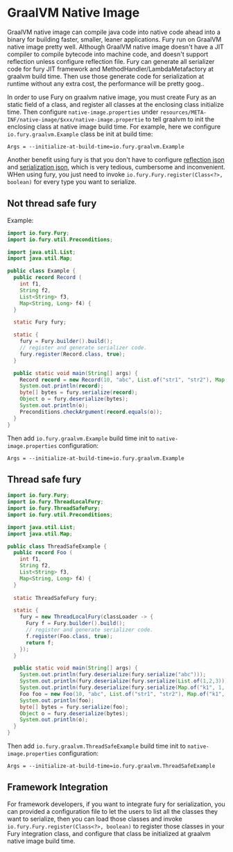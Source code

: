 <!-- fury_frontmatter --
title: GraalVM Guide
order: 6
-- fury_frontmatter -->

# GraalVM Native Image
GraalVM native image can compile java code into native code ahead into a binary for building faster, smaller, leaner applications.
Fury run on GraalVM native image pretty well.
Although GraalVM native image doesn't have a JIT compiler to compile bytecode into machine code, and doesn't support 
reflection unless configure reflection file. Fury can generate all serializer code for fury JIT framework and MethodHandler/LambdaMetafactory at graalvm build time. Then use those generate code for serialization at runtime without 
any extra cost, the performance will be pretty goog..

In order to use Fury on graalvm native image, you must create Fury as an static field of a class, and register all classes at
 the enclosing class initialize time. Then configure `native-image.properties` under 
`resources/META-INF/native-image/$xxx/native-image.propertie` to tell graalvm to init the enclosing class at native image 
build time. For example, here we configure `io.fury.graalvm.Example` class be init at build time:
```properties
Args = --initialize-at-build-time=io.fury.graalvm.Example
```

Another benefit using fury is that you don't have to configure [reflection json](https://www.graalvm.org/latest/reference-manual/native-image/metadata/#specifying-reflection-metadata-in-json) and 
[serialization json](https://www.graalvm.org/latest/reference-manual/native-image/metadata/#serialization), which is
very tedious, cumbersome and inconvenient. WHen using fury, you just need to invoke 
`io.fury.Fury.register(Class<?>, boolean)` for every type you want to serialize.

## Not thread safe fury
Example:
```java
import io.fury.Fury;
import io.fury.util.Preconditions;

import java.util.List;
import java.util.Map;

public class Example {
  public record Record (
    int f1,
    String f2,
    List<String> f3,
    Map<String, Long> f4) {
  }

  static Fury fury;

  static {
    fury = Fury.builder().build();
    // register and generate serializer code.
    fury.register(Record.class, true);
  }

  public static void main(String[] args) {
    Record record = new Record(10, "abc", List.of("str1", "str2"), Map.of("k1", 10L, "k2", 20L));
    System.out.println(record);
    byte[] bytes = fury.serialize(record);
    Object o = fury.deserialize(bytes);
    System.out.println(o);
    Preconditions.checkArgument(record.equals(o));
  }
}
```
Then add `io.fury.graalvm.Example` build time init to `native-image.properties` configuration:
```properties
Args = --initialize-at-build-time=io.fury.graalvm.Example
```

## Thread safe fury
```java
import io.fury.Fury;
import io.fury.ThreadLocalFury;
import io.fury.ThreadSafeFury;
import io.fury.util.Preconditions;

import java.util.List;
import java.util.Map;

public class ThreadSafeExample {
  public record Foo (
    int f1,
    String f2,
    List<String> f3,
    Map<String, Long> f4) {
  }
  
  static ThreadSafeFury fury;

  static {
    fury = new ThreadLocalFury(classLoader -> {
      Fury f = Fury.builder().build();
      // register and generate serializer code.
      f.register(Foo.class, true);
      return f;
    });
  }

  public static void main(String[] args) {
    System.out.println(fury.deserialize(fury.serialize("abc")));
    System.out.println(fury.deserialize(fury.serialize(List.of(1,2,3))));
    System.out.println(fury.deserialize(fury.serialize(Map.of("k1", 1, "k2", 2))));
    Foo foo = new Foo(10, "abc", List.of("str1", "str2"), Map.of("k1", 10L, "k2", 20L));
    System.out.println(foo);
    byte[] bytes = fury.serialize(foo);
    Object o = fury.deserialize(bytes);
    System.out.println(o);
  }
}
```
Then add `io.fury.graalvm.ThreadSafeExample` build time init to `native-image.properties` configuration:
```properties
Args = --initialize-at-build-time=io.fury.graalvm.ThreadSafeExample
```

## Framework Integration
For framework developers, if you want to integrate fury for serialization, you can provided a configuration file to let 
the users to list all the classes they want to serialize, then you can load those classes and invoke 
`io.fury.Fury.register(Class<?>, boolean)` to register those classes in your Fury integration class, and configure that 
class be initialized at graalvm native image build time.
